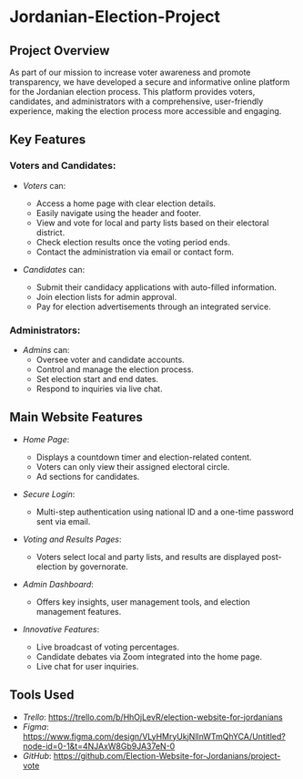 # Jordanian-Election-Project


## Project Overview

As part of our mission to increase voter awareness and promote transparency, we have developed a secure and informative online platform for the Jordanian election process. This platform provides voters, candidates, and administrators with a comprehensive, user-friendly experience, making the election process more accessible and engaging.



## Key Features

### Voters and Candidates:
- *Voters* can:
  - Access a home page with clear election details.
  - Easily navigate using the header and footer.
  - View and vote for local and party lists based on their electoral district.
  - Check election results once the voting period ends.
  - Contact the administration via email or contact form.

- *Candidates* can:
  - Submit their candidacy applications with auto-filled information.
  - Join election lists for admin approval.
  - Pay for election advertisements through an integrated service.

### Administrators:
- *Admins* can:
  - Oversee voter and candidate accounts.
  - Control and manage the election process.
  - Set election start and end dates.
  - Respond to inquiries via live chat.

## Main Website Features

- *Home Page*: 
  - Displays a countdown timer and election-related content. 
  - Voters can only view their assigned electoral circle.
  - Ad sections for candidates.
  
- *Secure Login*: 
  - Multi-step authentication using national ID and a one-time password sent via email.
  
- *Voting and Results Pages*: 
  - Voters select local and party lists, and results are displayed post-election by governorate.

- *Admin Dashboard*: 
  - Offers key insights, user management tools, and election management features.

- *Innovative Features*:
  - Live broadcast of voting percentages.
  - Candidate debates via Zoom integrated into the home page.
  - Live chat for user inquiries.

## Tools Used

- *Trello*: https://trello.com/b/HhOjLevR/election-website-for-jordanians
- *Figma*: https://www.figma.com/design/VLyHMryUkjNllnWTmQhYCA/Untitled?node-id=0-1&t=4NJAxW8Gb9JA37eN-0
- *GitHub*: https://github.com/Election-Website-for-Jordanians/project-vote


